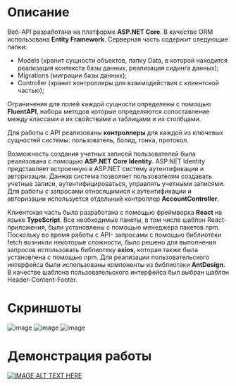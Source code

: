 # Описание
Веб-API разработана на платформе **ASP.NET Core**. В качестве ORM использована
**Entity Framework**. Серверная часть содержит следующие папки:

- Models (хранит сущности объектов, папку Data, в которой находится
реализация контекста базы данных, реализация сидинга данных);
- Migrations (миграции базы данных);
- Controller (хранит контроллеры для взаимодействия с клиентской частью);

Ограничения для полей каждой сущности определены с помощью **FluentAPI**, набора
методов которые определяются сопоставление между классами и их свойствами и
таблицами и их столбцами.

Для работы с API реализованы **контроллеры** для каждой из ключевых сущностей
системы: пользователь, болид, гонка, протокол.

Возможность создания учетных записей пользователей была реализована с
помощью **ASP.NET Core Identity**. ASP.NET Identity представляет встроенную в ASP.NET
систему аутентификации и авторизации. Данная система позволяет пользователям
создавать учетные записи, аутентифицироваться, управлять учетными записями. Для
работы с запросами относящимися к аутентификации и авторизации используется
отдельный контроллер **AccountController**.

Клиентская часть была разработана с помощью фреймворка **React** на языке
**TypeScript**. Все необходимые пакеты, в том числе шаблон React-приложения, были
установлены с помощью менеджера пакетов npm. Поскольку во время работы с API-
запросами с помощью библиотеки fetch возникли некоторые сложности, было решено для
выполнения запросов использовать библиотеку **axios**, которая также была установлена с
помощью npm. Для реализации пользовательского интерфейса были использованы
компоненты из библиотеки **AntDesign**. В качестве шаблона пользовательского интерфейса
был выбран шаблон Header-Content-Footer.
# Скриншоты
![image](https://github.com/user-attachments/assets/06ba3d5c-7d65-441f-9dbc-6bf93550f248)
![image](https://github.com/user-attachments/assets/17288b46-ded6-441a-8efc-462138929951)
![image](https://github.com/user-attachments/assets/9cb499f8-8c5b-45fc-8349-b81ae8b3e299)
# Демонстрация работы 
[![IMAGE ALT TEXT HERE](https://img.youtube.com/vi/VLwZBl5_sUw/3.jpg)](https://youtu.be/VLwZBl5_sUw)
